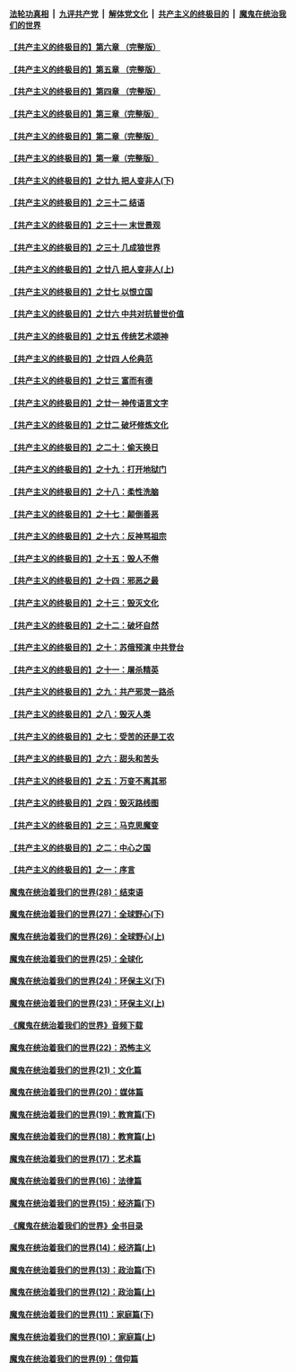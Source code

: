 ####  [法轮功真相](../../../../basic/blob/master/README.md?t=06192031) &nbsp;|&nbsp; [九评共产党](../../../../9ping.md/blob/master/README.md?t=06192031) &nbsp;|&nbsp; [解体党文化](../../../../jtdwh.md/blob/master/README.md?t=06192031)  &nbsp;|&nbsp; [共产主义的终极目的](../../../../gczydzjmd.md/blob/master/README.md?t=06192031) &nbsp;|&nbsp; [魔鬼在统治我们的世界](../../../../mgztzwmdsj.md/blob/master/README.md?t=06192031) 

#### [【共产主义的终极目的】第六章 （完整版）](../pages/nsc422/n11428913.md?t=06192031) 

#### [【共产主义的终极目的】第五章 （完整版）](../pages/nsc422/n11428912.md?t=06192031) 

#### [【共产主义的终极目的】第四章 （完整版）](../pages/nsc422/n11428907.md?t=06192031) 

#### [【共产主义的终极目的】第三章（完整版）](../pages/nsc422/n11428848.md?t=06192031) 

#### [【共产主义的终极目的】第二章（完整版）](../pages/nsc422/n11428831.md?t=06192031) 

#### [【共产主义的终极目的】第一章（完整版）](../pages/nsc422/n11417651.md?t=06192031) 

#### [【共产主义的终极目的】之廿九 把人变非人(下)](../pages/nsc422/n11344140.md?t=06192031) 

#### [【共产主义的终极目的】之三十二 结语](../pages/nsc422/n11360535.md?t=06192031) 

#### [【共产主义的终极目的】之三十一 末世景观](../pages/nsc422/n11351129.md?t=06192031) 

#### [【共产主义的终极目的】之三十 几成狼世界](../pages/nsc422/n11348280.md?t=06192031) 

#### [【共产主义的终极目的】之廿八 把人变非人(上)](../pages/nsc422/n11340492.md?t=06192031) 

#### [【共产主义的终极目的】之廿七 以恨立国](../pages/nsc422/n11336944.md?t=06192031) 

#### [【共产主义的终极目的】之廿六 中共对抗普世价值](../pages/nsc422/n11324785.md?t=06192031) 

#### [【共产主义的终极目的】之廿五 传统艺术颂神](../pages/nsc422/n11296396.md?t=06192031) 

#### [【共产主义的终极目的】之廿四 人伦典范](../pages/nsc422/n11296397.md?t=06192031) 

#### [【共产主义的终极目的】之廿三 富而有德](../pages/nsc422/n11283598.md?t=06192031) 

#### [【共产主义的终极目的】之廿一 神传语言文字](../pages/nsc422/n11263265.md?t=06192031) 

#### [【共产主义的终极目的】之廿二 破坏修炼文化](../pages/nsc422/n11245728.md?t=06192031) 

#### [【共产主义的终极目的】之二十：偷天换日](../pages/nsc422/n11238846.md?t=06192031) 

#### [【共产主义的终极目的】之十九：打开地狱门](../pages/nsc422/n11206376.md?t=06192031) 

#### [【共产主义的终极目的】之十八：柔性洗脑](../pages/nsc422/n11199994.md?t=06192031) 

#### [【共产主义的终极目的】之十七：颠倒善恶](../pages/nsc422/n11179782.md?t=06192031) 

#### [【共产主义的终极目的】之十六：反神骂祖宗](../pages/nsc422/n11166798.md?t=06192031) 

#### [【共产主义的终极目的】之十五：毁人不倦](../pages/nsc422/n11166792.md?t=06192031) 

#### [【共产主义的终极目的】之十四：邪恶之最](../pages/nsc422/n11150249.md?t=06192031) 

#### [【共产主义的终极目的】之十三：毁灭文化](../pages/nsc422/n11135227.md?t=06192031) 

#### [【共产主义的终极目的】之十二：破坏自然](../pages/nsc422/n11135214.md?t=06192031) 

#### [【共产主义的终极目的】之十：苏俄预演 中共登台](../pages/nsc422/n11118424.md?t=06192031) 

#### [【共产主义的终极目的】之十一：屠杀精英](../pages/nsc422/n11118442.md?t=06192031) 

#### [【共产主义的终极目的】之九：共产邪灵一路杀](../pages/nsc422/n11114139.md?t=06192031) 

#### [【共产主义的终极目的】之八：毁灭人类](../pages/nsc422/n11108503.md?t=06192031) 

#### [【共产主义的终极目的】之七：受苦的还是工农](../pages/nsc422/n11101809.md?t=06192031) 

#### [【共产主义的终极目的】之六：甜头和苦头](../pages/nsc422/n11096971.md?t=06192031) 

#### [【共产主义的终极目的】之五：万变不离其邪](../pages/nsc422/n11091285.md?t=06192031) 

#### [【共产主义的终极目的】之四：毁灭路线图](../pages/nsc422/n11086284.md?t=06192031) 

#### [【共产主义的终极目的】之三：马克思魔变](../pages/nsc422/n11061941.md?t=06192031) 

#### [【共产主义的终极目的】之二：中心之国](../pages/nsc422/n11047728.md?t=06192031) 

#### [【共产主义的终极目的】之一：序言](../pages/nsc422/n11086077.md?t=06192031) 

#### [魔鬼在统治着我们的世界(28)：结束语](../pages/nsc422/n10936246.md?t=06192031) 

#### [魔鬼在统治着我们的世界(27)：全球野心(下)](../pages/nsc422/n10928319.md?t=06192031) 

#### [魔鬼在统治着我们的世界(26)：全球野心(上)](../pages/nsc422/n10900318.md?t=06192031) 

#### [魔鬼在统治着我们的世界(25)：全球化](../pages/nsc422/n10788205.md?t=06192031) 

#### [魔鬼在统治着我们的世界(24)：环保主义(下)](../pages/nsc422/n10695307.md?t=06192031) 

#### [魔鬼在统治着我们的世界(23)：环保主义(上)](../pages/nsc422/n10688613.md?t=06192031) 

#### [《魔鬼在统治着我们的世界》音频下载](../pages/nsc422/n10635553.md?t=06192031) 

#### [魔鬼在统治着我们的世界(22)：恐怖主义](../pages/nsc422/n10614727.md?t=06192031) 

#### [魔鬼在统治着我们的世界(21)：文化篇](../pages/nsc422/n10597706.md?t=06192031) 

#### [魔鬼在统治着我们的世界(20)：媒体篇](../pages/nsc422/n10586579.md?t=06192031) 

#### [魔鬼在统治着我们的世界(19)：教育篇(下)](../pages/nsc422/n10564808.md?t=06192031) 

#### [魔鬼在统治着我们的世界(18)：教育篇(上)](../pages/nsc422/n10526970.md?t=06192031) 

#### [魔鬼在统治着我们的世界(17)：艺术篇](../pages/nsc422/n10499093.md?t=06192031) 

#### [魔鬼在统治着我们的世界(16)：法律篇](../pages/nsc422/n10485969.md?t=06192031) 

#### [魔鬼在统治着我们的世界(15)：经济篇(下)](../pages/nsc422/n10469975.md?t=06192031) 

#### [《魔鬼在统治着我们的世界》全书目录](../pages/nsc422/n10464261.md?t=06192031) 

#### [魔鬼在统治着我们的世界(14)：经济篇(上)](../pages/nsc422/n10457370.md?t=06192031) 

#### [魔鬼在统治着我们的世界(13)：政治篇(下)](../pages/nsc422/n10448270.md?t=06192031) 

#### [魔鬼在统治着我们的世界(12)：政治篇(上)](../pages/nsc422/n10444576.md?t=06192031) 

#### [魔鬼在统治着我们的世界(11)：家庭篇(下)](../pages/nsc422/n10440961.md?t=06192031) 

#### [魔鬼在统治着我们的世界(10)：家庭篇(上)](../pages/nsc422/n10435448.md?t=06192031) 

#### [魔鬼在统治着我们的世界(9)：信仰篇](../pages/nsc422/n10432159.md?t=06192031) 

